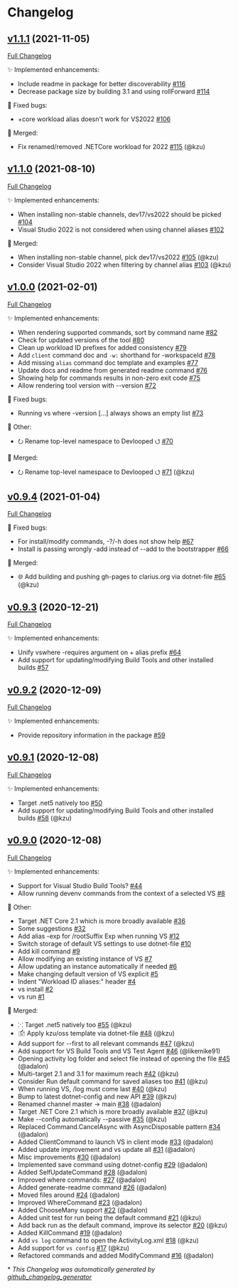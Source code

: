 # Changelog

## [v1.1.1](https://github.com/devlooped/dotnet-vs/tree/v1.1.1) (2021-11-05)

[Full Changelog](https://github.com/devlooped/dotnet-vs/compare/v1.1.0...v1.1.1)

:sparkles: Implemented enhancements:

- Include readme in package for better discoverability [\#116](https://github.com/devlooped/dotnet-vs/issues/116)
- Decrease package size by building 3.1 and using rollForward [\#114](https://github.com/devlooped/dotnet-vs/issues/114)

:bug: Fixed bugs:

- +core workload alias doesn't work for VS2022 [\#106](https://github.com/devlooped/dotnet-vs/issues/106)

:twisted_rightwards_arrows: Merged:

- Fix renamed/removed .NETCore workload for 2022 [\#115](https://github.com/devlooped/dotnet-vs/pull/115) (@kzu)

## [v1.1.0](https://github.com/devlooped/dotnet-vs/tree/v1.1.0) (2021-08-10)

[Full Changelog](https://github.com/devlooped/dotnet-vs/compare/v1.0.0...v1.1.0)

:sparkles: Implemented enhancements:

- When installing non-stable channels, dev17/vs2022 should be picked [\#104](https://github.com/devlooped/dotnet-vs/issues/104)
- Visual Studio 2022 is not considered when using channel aliases [\#102](https://github.com/devlooped/dotnet-vs/issues/102)

:twisted_rightwards_arrows: Merged:

- When installing non-stable channel, pick dev17/vs2022 [\#105](https://github.com/devlooped/dotnet-vs/pull/105) (@kzu)
- Consider Visual Studio 2022 when filtering by channel alias [\#103](https://github.com/devlooped/dotnet-vs/pull/103) (@kzu)

## [v1.0.0](https://github.com/devlooped/dotnet-vs/tree/v1.0.0) (2021-02-01)

[Full Changelog](https://github.com/devlooped/dotnet-vs/compare/v0.9.4...v1.0.0)

:sparkles: Implemented enhancements:

- When rendering supported commands, sort by command name [\#82](https://github.com/devlooped/dotnet-vs/issues/82)
- Check for updated versions of the tool  [\#80](https://github.com/devlooped/dotnet-vs/issues/80)
- Clean up workload ID prefixes for added consistency [\#79](https://github.com/devlooped/dotnet-vs/issues/79)
- Add `client` command doc and `-w:` shorthand for -workspaceId [\#78](https://github.com/devlooped/dotnet-vs/issues/78)
- Add missing `alias` command doc template and examples [\#77](https://github.com/devlooped/dotnet-vs/issues/77)
- Update docs and readme from generated readme command [\#76](https://github.com/devlooped/dotnet-vs/issues/76)
- Showing help for commands results in non-zero exit code [\#75](https://github.com/devlooped/dotnet-vs/issues/75)
- Allow rendering tool version with --version [\#72](https://github.com/devlooped/dotnet-vs/issues/72)

:bug: Fixed bugs:

- Running vs where -version \[...\] always shows an empty list [\#73](https://github.com/devlooped/dotnet-vs/issues/73)

:hammer: Other:

- ⭮ Rename top-level namespace to Devlooped ⭯ [\#70](https://github.com/devlooped/dotnet-vs/issues/70)

:twisted_rightwards_arrows: Merged:

- ⭮ Rename top-level namespace to Devlooped ⭯ [\#71](https://github.com/devlooped/dotnet-vs/pull/71) (@kzu)

## [v0.9.4](https://github.com/devlooped/dotnet-vs/tree/v0.9.4) (2021-01-04)

[Full Changelog](https://github.com/devlooped/dotnet-vs/compare/v0.9.3...v0.9.4)

:bug: Fixed bugs:

- For install/modify commands, -?/-h does not show help [\#67](https://github.com/devlooped/dotnet-vs/issues/67)
- Install is passing wrongly -add instead of --add to the bootstrapper [\#66](https://github.com/devlooped/dotnet-vs/issues/66)

:twisted_rightwards_arrows: Merged:

- 🌐 Add building and pushing gh-pages to clarius.org via dotnet-file [\#65](https://github.com/devlooped/dotnet-vs/pull/65) (@kzu)

## [v0.9.3](https://github.com/devlooped/dotnet-vs/tree/v0.9.3) (2020-12-21)

[Full Changelog](https://github.com/devlooped/dotnet-vs/compare/v0.9.2...v0.9.3)

:sparkles: Implemented enhancements:

- Unify vswhere -requires argument on + alias prefix [\#64](https://github.com/devlooped/dotnet-vs/issues/64)
- Add support for updating/modifying Build Tools and other installed builds [\#57](https://github.com/devlooped/dotnet-vs/issues/57)

## [v0.9.2](https://github.com/devlooped/dotnet-vs/tree/v0.9.2) (2020-12-09)

[Full Changelog](https://github.com/devlooped/dotnet-vs/compare/v0.9.1...v0.9.2)

:sparkles: Implemented enhancements:

- Provide repository information in the package [\#59](https://github.com/devlooped/dotnet-vs/issues/59)

## [v0.9.1](https://github.com/devlooped/dotnet-vs/tree/v0.9.1) (2020-12-08)

[Full Changelog](https://github.com/devlooped/dotnet-vs/compare/v0.9.0...v0.9.1)

:sparkles: Implemented enhancements:

- Target .net5 natively too [\#50](https://github.com/devlooped/dotnet-vs/issues/50)
- Add support for updating/modifying Build Tools and other installed builds [\#58](https://github.com/devlooped/dotnet-vs/pull/58) (@kzu)

## [v0.9.0](https://github.com/devlooped/dotnet-vs/tree/v0.9.0) (2020-12-08)

[Full Changelog](https://github.com/devlooped/dotnet-vs/compare/1d0071fac69235e83dc873c226c2c2748d49ff7b...v0.9.0)

:sparkles: Implemented enhancements:

- Support for Visual Studio Build Tools? [\#44](https://github.com/devlooped/dotnet-vs/issues/44)
- Allow running devenv commands from the context of a selected VS [\#8](https://github.com/devlooped/dotnet-vs/issues/8)

:hammer: Other:

- Target .NET Core 2.1 which is more broadly available [\#36](https://github.com/devlooped/dotnet-vs/issues/36)
- Some suggestions [\#32](https://github.com/devlooped/dotnet-vs/issues/32)
- Add alias -exp for /rootSuffix Exp when running VS [\#12](https://github.com/devlooped/dotnet-vs/issues/12)
- Switch storage of default VS settings to use dotnet-file [\#10](https://github.com/devlooped/dotnet-vs/issues/10)
- Add kill command [\#9](https://github.com/devlooped/dotnet-vs/issues/9)
- Allow modifying an existing instance of VS [\#7](https://github.com/devlooped/dotnet-vs/issues/7)
- Allow updating an instance automatically if needed [\#6](https://github.com/devlooped/dotnet-vs/issues/6)
- Make changing default version of VS explicit [\#5](https://github.com/devlooped/dotnet-vs/issues/5)
- Indent "Workload ID aliases:" header [\#4](https://github.com/devlooped/dotnet-vs/issues/4)
- vs install [\#2](https://github.com/devlooped/dotnet-vs/issues/2)
- vs run [\#1](https://github.com/devlooped/dotnet-vs/issues/1)

:twisted_rightwards_arrows: Merged:

- ⁙ Target .net5 natively too [\#55](https://github.com/devlooped/dotnet-vs/pull/55) (@kzu)
- 🖆 Apply kzu/oss template via dotnet-file [\#48](https://github.com/devlooped/dotnet-vs/pull/48) (@kzu)
- Add support for --first to all relevant commands [\#47](https://github.com/devlooped/dotnet-vs/pull/47) (@kzu)
- Add support for VS Build Tools and VS Test Agent [\#46](https://github.com/devlooped/dotnet-vs/pull/46) (@likemike91)
- Opening activity log folder and select file instead of opening the file [\#45](https://github.com/devlooped/dotnet-vs/pull/45) (@adalon)
- Multi-target 2.1 and 3.1 for maximum reach [\#42](https://github.com/devlooped/dotnet-vs/pull/42) (@kzu)
- Consider Run default command for saved aliases too [\#41](https://github.com/devlooped/dotnet-vs/pull/41) (@kzu)
- When running VS, /log must come last [\#40](https://github.com/devlooped/dotnet-vs/pull/40) (@kzu)
- Bump to latest dotnet-config and new API [\#39](https://github.com/devlooped/dotnet-vs/pull/39) (@kzu)
- Renamed channel master -\> main [\#38](https://github.com/devlooped/dotnet-vs/pull/38) (@adalon)
- Target .NET Core 2.1 which is more broadly available [\#37](https://github.com/devlooped/dotnet-vs/pull/37) (@kzu)
- Make --config automatically --passive [\#35](https://github.com/devlooped/dotnet-vs/pull/35) (@kzu)
- Replaced Command.CancelAsync with AsyncDisposable pattern [\#34](https://github.com/devlooped/dotnet-vs/pull/34) (@adalon)
- Added ClientCommand to launch VS in client mode [\#33](https://github.com/devlooped/dotnet-vs/pull/33) (@adalon)
- Added update improvement and vs update all [\#31](https://github.com/devlooped/dotnet-vs/pull/31) (@adalon)
- Misc improvements [\#30](https://github.com/devlooped/dotnet-vs/pull/30) (@adalon)
- Implemented save command using dotnet-config [\#29](https://github.com/devlooped/dotnet-vs/pull/29) (@adalon)
- Added SelfUpdateCommand [\#28](https://github.com/devlooped/dotnet-vs/pull/28) (@adalon)
- Improved where commands: [\#27](https://github.com/devlooped/dotnet-vs/pull/27) (@adalon)
- Added generate-readme command [\#26](https://github.com/devlooped/dotnet-vs/pull/26) (@adalon)
- Moved files around [\#24](https://github.com/devlooped/dotnet-vs/pull/24) (@adalon)
- Improved WhereCommand [\#23](https://github.com/devlooped/dotnet-vs/pull/23) (@adalon)
- Added ChooseMany support [\#22](https://github.com/devlooped/dotnet-vs/pull/22) (@adalon)
- Added unit test for run being the default command [\#21](https://github.com/devlooped/dotnet-vs/pull/21) (@kzu)
- Add back run as the default command, improve its selector [\#20](https://github.com/devlooped/dotnet-vs/pull/20) (@kzu)
- Added KillCommand [\#19](https://github.com/devlooped/dotnet-vs/pull/19) (@adalon)
- Add `vs log` command to open the ActivityLog.xml [\#18](https://github.com/devlooped/dotnet-vs/pull/18) (@kzu)
- Add support for `vs config` [\#17](https://github.com/devlooped/dotnet-vs/pull/17) (@kzu)
- Refactored commands and added ModifyCommand [\#16](https://github.com/devlooped/dotnet-vs/pull/16) (@adalon)



\* *This Changelog was automatically generated by [github_changelog_generator](https://github.com/github-changelog-generator/github-changelog-generator)*
